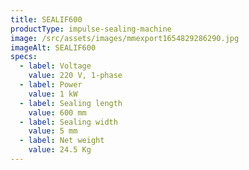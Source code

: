 ```yaml
---
title: SEALIF600
productType: impulse-sealing-machine
image: /src/assets/images/mmexport1654829286290.jpg
imageAlt: SEALIF600
specs:
  - label: Voltage
    value: 220 V, 1-phase
  - label: Power
    value: 1 kW
  - label: Sealing length
    value: 600 mm
  - label: Sealing width
    value: 5 mm
  - label: Net weight
    value: 24.5 Kg
---
```

